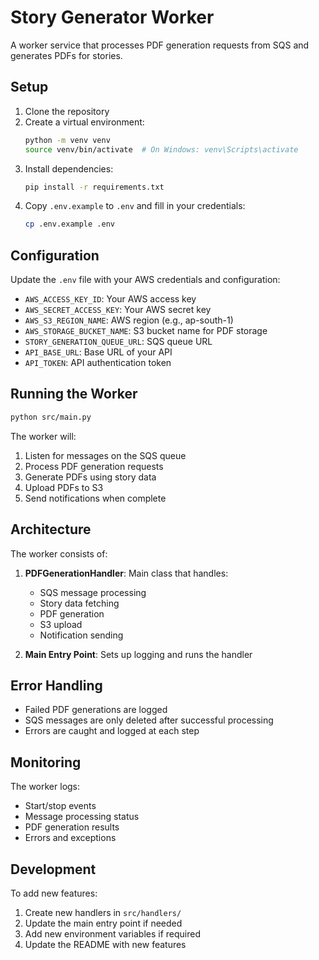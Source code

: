 # Story Generator Worker

A worker service that processes PDF generation requests from SQS and generates PDFs for stories.

## Setup

1. Clone the repository
2. Create a virtual environment:
   ```bash
   python -m venv venv
   source venv/bin/activate  # On Windows: venv\Scripts\activate
   ```
3. Install dependencies:
   ```bash
   pip install -r requirements.txt
   ```
4. Copy `.env.example` to `.env` and fill in your credentials:
   ```bash
   cp .env.example .env
   ```

## Configuration

Update the `.env` file with your AWS credentials and configuration:

- `AWS_ACCESS_KEY_ID`: Your AWS access key
- `AWS_SECRET_ACCESS_KEY`: Your AWS secret key
- `AWS_S3_REGION_NAME`: AWS region (e.g., ap-south-1)
- `AWS_STORAGE_BUCKET_NAME`: S3 bucket name for PDF storage
- `STORY_GENERATION_QUEUE_URL`: SQS queue URL
- `API_BASE_URL`: Base URL of your API
- `API_TOKEN`: API authentication token

## Running the Worker

```bash
python src/main.py
```

The worker will:
1. Listen for messages on the SQS queue
2. Process PDF generation requests
3. Generate PDFs using story data
4. Upload PDFs to S3
5. Send notifications when complete

## Architecture

The worker consists of:

1. **PDFGenerationHandler**: Main class that handles:
   - SQS message processing
   - Story data fetching
   - PDF generation
   - S3 upload
   - Notification sending

2. **Main Entry Point**: Sets up logging and runs the handler

## Error Handling

- Failed PDF generations are logged
- SQS messages are only deleted after successful processing
- Errors are caught and logged at each step

## Monitoring

The worker logs:
- Start/stop events
- Message processing status
- PDF generation results
- Errors and exceptions

## Development

To add new features:

1. Create new handlers in `src/handlers/`
2. Update the main entry point if needed
3. Add new environment variables if required
4. Update the README with new features 